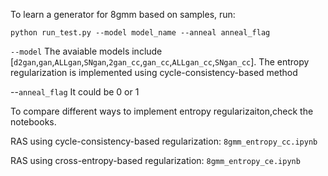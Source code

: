 To learn a generator for 8gmm based on samples, run:

    python run_test.py --model model_name --anneal anneal_flag


`--model` The avaiable models include [`d2gan`,`gan`,`ALLgan`,`SNgan`,`2gan_cc`,`gan_cc`,`ALLgan_cc`,`SNgan_cc`]. The entropy regularization is implemented using cycle-consistency-based method

--`anneal_flag` It could be 0 or 1

To compare different ways to implement entropy regularizaiton,check the notebooks.
    
RAS using cycle-consistency-based regularization: `8gmm_entropy_cc.ipynb`
    
RAS using cross-entropy-based regularization: `8gmm_entropy_ce.ipynb`
